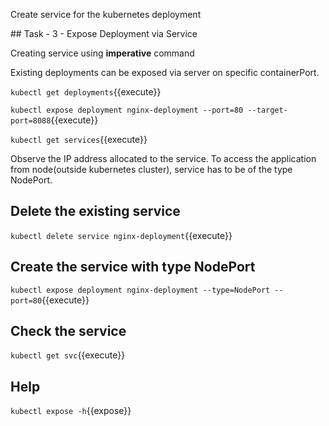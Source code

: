 Create service for the kubernetes deployment

## Task - 3 - Expose Deployment via Service

Creating service using **imperative** command

Existing deployments can be exposed via server on specific containerPort.

`kubectl get deployments`{{execute}}

`kubectl expose deployment nginx-deployment --port=80 --target-port=8088`{{execute}}

`kubectl get services`{{execute}}

Observe the IP address allocated to the service.
To access the application from node(outside kubernetes cluster), service has to be of the type NodePort.

## Delete the existing service
`kubectl delete service nginx-deployment`{{execute}}

## Create the service with type NodePort
`kubectl expose deployment nginx-deployment --type=NodePort --port=80`{{execute}}

## Check the service

`kubectl get svc`{{execute}}

## Help
`kubectl expose -h`{{expose}}



